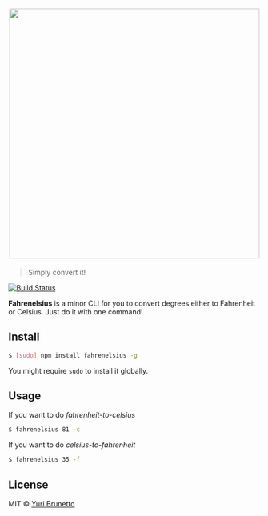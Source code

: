 <h1 align="center">
 <img width="500" src="https://i.imgur.com/c6iC3Yf.png">
</h1>

> Simply convert it!

[![Build Status](https://travis-ci.org/YuriBrunetto/fahrenelsius.svg?branch=master)](https://travis-ci.org/YuriBrunetto/fahrenelsius)

**Fahrenelsius** is a minor CLI for you to convert degrees either to Fahrenheit or Celsius. Just do it with one command!

## Install
```bash
$ [sudo] npm install fahrenelsius -g
```
You might require `sudo` to install it globally.

## Usage
If you want to do *fahrenheit-to-celsius*
```bash
$ fahrenelsius 81 -c 
```

If you want to do *celsius-to-fahrenheit*
```bash
$ fahrenelsius 35 -f 
```

## License
MIT &copy; [Yuri Brunetto](https://yuribrunetto.com.br)
